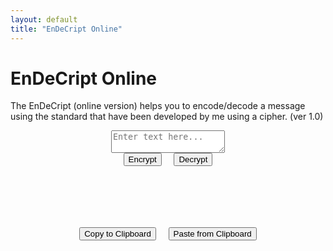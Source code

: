 ```yaml
---
layout: default
title: "EnDeCript Online"
---
```


# EnDeCript Online

The EnDeCript (online version) helps you to encode/decode a message using the standard that have been developed by me using a cipher. (ver 1.0)

<div style="text-align: center">
    <textarea id="inputBox" placeholder="Enter text here..."></textarea><br>
    <button onclick="handleEncrypt()">Encrypt</button> &nbsp; &nbsp;  
    <button onclick="handleDecrypt()">Decrypt</button>
    <br>
    <br>
    <h2 id="output"></h2>
    <br>
    <div id="result"></div>
    <br>
    <br>
    <button onclick="copyToClipboard()">Copy to Clipboard</button> &nbsp; &nbsp;  
    <button onclick="getClipboardText()">Paste from Clipboard</button>
    <br>
    <br>
    <div id="status"></div>
</div>

<script src="CC.js"></script>
<script src="EC.js"></script>
<script src="main.js"></script>